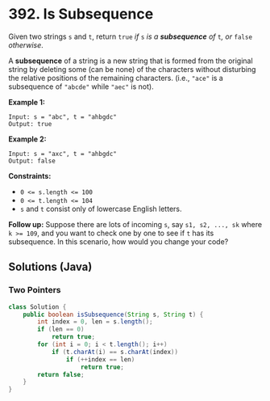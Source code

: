 # 392. Is Subsequence

Given two strings `s` and `t`, return `true` *if* `s` *is a **subsequence** of* `t`*, or* `false` *otherwise*.

A **subsequence** of a string is a new string that is formed from the original string by deleting some (can be none) of the characters without disturbing the relative positions of the remaining characters. (i.e., `"ace"` is a subsequence of `"abcde"` while `"aec"` is not).

**Example 1:**

```
Input: s = "abc", t = "ahbgdc"
Output: true
```

**Example 2:**

```
Input: s = "axc", t = "ahbgdc"
Output: false
```

**Constraints:**

- `0 <= s.length <= 100`
- `0 <= t.length <= 104`
- `s` and `t` consist only of lowercase English letters.

**Follow up:** Suppose there are lots of incoming `s`, say `s1, s2, ..., sk` where `k >= 109`, and you want to check one by one to see if `t` has its subsequence. In this scenario, how would you change your code?



## Solutions (Java)

### Two Pointers

```java
class Solution {
    public boolean isSubsequence(String s, String t) {
        int index = 0, len = s.length();
        if (len == 0)
            return true;
        for (int i = 0; i < t.length(); i++) 
            if (t.charAt(i) == s.charAt(index))
                if (++index == len)
                    return true;
        return false;
    }
}
```

